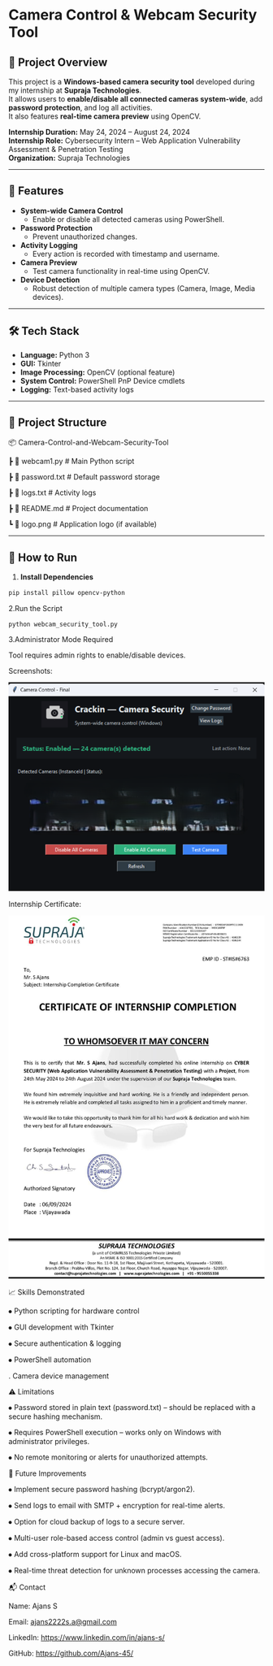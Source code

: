 # Camera Control & Webcam Security Tool

## 📌 Project Overview
This project is a **Windows-based camera security tool** developed during my internship at **Supraja Technologies**.  
It allows users to **enable/disable all connected cameras system-wide**, add **password protection**, and log all activities.  
It also features **real-time camera preview** using OpenCV.

**Internship Duration:** May 24, 2024 – August 24, 2024  
**Internship Role:** Cybersecurity Intern – Web Application Vulnerability Assessment & Penetration Testing  
**Organization:** Supraja Technologies  

---

## 🎯 Features
- **System-wide Camera Control**
  - Enable or disable all detected cameras using PowerShell.
- **Password Protection**
  - Prevent unauthorized changes.
- **Activity Logging**
  - Every action is recorded with timestamp and username.
- **Camera Preview**
  - Test camera functionality in real-time using OpenCV.
- **Device Detection**
  - Robust detection of multiple camera types (Camera, Image, Media devices).

---

## 🛠️ Tech Stack
- **Language:** Python 3  
- **GUI:** Tkinter  
- **Image Processing:** OpenCV (optional feature)  
- **System Control:** PowerShell PnP Device cmdlets  
- **Logging:** Text-based activity logs  

---

## 📂 Project Structure

📦 Camera-Control-and-Webcam-Security-Tool

┣ 📜 webcam1.py # Main Python script

┣ 📜 password.txt # Default password storage

┣ 📜 logs.txt # Activity logs

┣ 📜 README.md # Project documentation

┗ 📜 logo.png # Application logo (if available)

---

## 🚀 How to Run
1. **Install Dependencies**
```bash
pip install pillow opencv-python
```
2.Run the Script
```
python webcam_security_tool.py
```

3.Administrator Mode Required

Tool requires admin rights to enable/disable devices.



Screenshots:

![Application UI](assets/ui.png)

Internship Certificate:

![Internship Certificate](assets/supraja_completion.jpg)


📈 Skills Demonstrated

⦁	Python scripting for hardware control

⦁	GUI development with Tkinter

⦁	Secure authentication & logging

⦁	PowerShell automation

. Camera device management

⚠️ Limitations

⦁	Password stored in plain text (password.txt) – should be replaced with a secure hashing mechanism.

⦁	Requires PowerShell execution – works only on Windows with administrator privileges.

⦁	No remote monitoring or alerts for unauthorized attempts.

🔮 Future Improvements

⦁	Implement secure password hashing (bcrypt/argon2).

⦁	Send logs to email with SMTP + encryption for real-time alerts.

⦁	Option for cloud backup of logs to a secure server.

⦁	Multi-user role-based access control (admin vs guest access).

⦁	Add cross-platform support for Linux and macOS.

⦁	Real-time threat detection for unknown processes accessing the camera.



📬 Contact

Name: Ajans S

Email: ajans2222s.a@gmail.com

LinkedIn: https://www.linkedin.com/in/ajans-s/

GitHub: https://github.com/Ajans-45/
